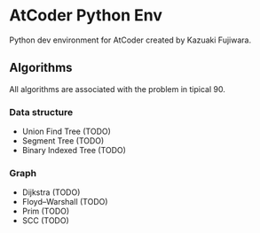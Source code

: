 # AtCoder Python Env

Python dev environment for AtCoder created by Kazuaki Fujiwara.

## Algorithms

All algorithms are associated with the problem in tipical 90.

### Data structure

- Union Find Tree (TODO)
- Segment Tree (TODO)
- Binary Indexed Tree (TODO)

### Graph

- Dijkstra (TODO)
- Floyd–Warshall (TODO)
- Prim (TODO)
- SCC (TODO)

